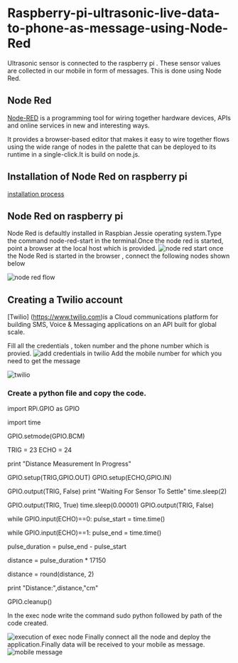 # Raspberry-pi-ultrasonic-live-data-to-phone-as-message-using-Node-Red
Ultrasonic sensor is connected to the raspberry pi . These sensor values are collected in our mobile in form of messages.
This is done using Node Red.
## Node Red
[Node-RED](http://nodered.org/) is a programming tool for wiring together hardware devices, APIs and online services in new and interesting ways.

It provides a browser-based editor that makes it easy to wire together flows using the wide range of nodes in the palette that can be deployed to its runtime in a single-click.It is build on node.js.



## Installation of Node Red on raspberry pi


[installation process](http://nodered.org/docs/hardware/raspberrypi)
## Node Red on raspberry pi
  Node Red is defaultly installed in  Raspbian Jessie operating system.Type the command node-red-start in the terminal.Once the node red 
  is started, point a browser at the local host which is provided.
  ![node red start](https://cloud.githubusercontent.com/assets/25893079/26528802/8a7e8fba-43d0-11e7-8e1f-d7a3de0c2402.png)
  once the Node Red is started in the browser , connect the following nodes shown below
  
![node red flow](https://cloud.githubusercontent.com/assets/25893079/26528548/6dfa1bba-43cc-11e7-8717-66799d9270a1.png)
## Creating a Twilio account
  [Twilio] (https://www.twilio.com)is a Cloud communications platform for building SMS, Voice & Messaging applications on an API built for global scale. 
  
  
  Fill all the credentials , token number  and the phone number which is provied.
  ![add credentials in twilio](https://cloud.githubusercontent.com/assets/25893079/26528553/81af1804-43cc-11e7-8a5c-cb8df6f89983.png)
  Add the mobile number for which you need to get the message

![twilio](https://cloud.githubusercontent.com/assets/25893079/26528549/748334b2-43cc-11e7-8104-485d40f52e90.png)
### Create a python file and copy the code.
import RPi.GPIO as GPIO

import time

GPIO.setmode(GPIO.BCM)

TRIG = 23
ECHO = 24

print "Distance Measurement In Progress"

GPIO.setup(TRIG,GPIO.OUT)
GPIO.setup(ECHO,GPIO.IN)

GPIO.output(TRIG, False)
print "Waiting For Sensor To Settle"
time.sleep(2)

GPIO.output(TRIG, True)
time.sleep(0.00001)
GPIO.output(TRIG, False)

while GPIO.input(ECHO)==0:
  pulse_start = time.time()

while GPIO.input(ECHO)==1:
  pulse_end = time.time()

pulse_duration = pulse_end - pulse_start

distance = pulse_duration * 17150

distance = round(distance, 2)

print "Distance:",distance,"cm"

GPIO.cleanup()




  In the exec node write the command sudo python followed by path of the code created.

![execution of exec node](https://cloud.githubusercontent.com/assets/25893079/26528557/88c006bc-43cc-11e7-8fe3-07483f04a54a.png)
Finally connect all the node and deploy the application.Finally data will be received to your mobile as message.
![mobile message](https://cloud.githubusercontent.com/assets/25893079/26528810/c1b59a82-43d0-11e7-855c-d610b92b6d66.png)




